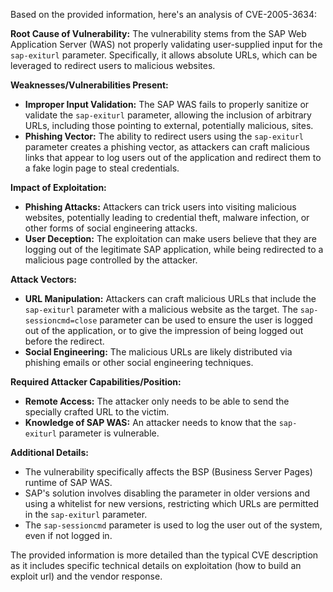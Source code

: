 Based on the provided information, here's an analysis of CVE-2005-3634:

**Root Cause of Vulnerability:**
The vulnerability stems from the SAP Web Application Server (WAS) not properly validating user-supplied input for the `sap-exiturl` parameter. Specifically, it allows absolute URLs, which can be leveraged to redirect users to malicious websites.

**Weaknesses/Vulnerabilities Present:**
*   **Improper Input Validation:** The SAP WAS fails to properly sanitize or validate the `sap-exiturl` parameter, allowing the inclusion of arbitrary URLs, including those pointing to external, potentially malicious, sites.
*   **Phishing Vector:** The ability to redirect users using the `sap-exiturl` parameter creates a phishing vector, as attackers can craft malicious links that appear to log users out of the application and redirect them to a fake login page to steal credentials.

**Impact of Exploitation:**
*   **Phishing Attacks:** Attackers can trick users into visiting malicious websites, potentially leading to credential theft, malware infection, or other forms of social engineering attacks.
*   **User Deception:**  The exploitation can make users believe that they are logging out of the legitimate SAP application, while being redirected to a malicious page controlled by the attacker.

**Attack Vectors:**
*   **URL Manipulation:** Attackers can craft malicious URLs that include the `sap-exiturl` parameter with a malicious website as the target.  The `sap-sessioncmd=close` parameter can be used to ensure the user is logged out of the application, or to give the impression of being logged out before the redirect.
*   **Social Engineering:** The malicious URLs are likely distributed via phishing emails or other social engineering techniques.

**Required Attacker Capabilities/Position:**
*   **Remote Access:** The attacker only needs to be able to send the specially crafted URL to the victim.
*   **Knowledge of SAP WAS:** An attacker needs to know that the `sap-exiturl` parameter is vulnerable.

**Additional Details:**

*   The vulnerability specifically affects the BSP (Business Server Pages) runtime of SAP WAS.
*   SAP's solution involves disabling the parameter in older versions and using a whitelist for new versions, restricting which URLs are permitted in the `sap-exiturl` parameter.
* The `sap-sessioncmd` parameter is used to log the user out of the system, even if not logged in.

The provided information is more detailed than the typical CVE description as it includes specific technical details on exploitation (how to build an exploit url) and the vendor response.